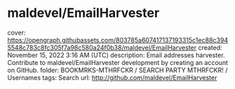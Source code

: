 # maldevel/EmailHarvester

cover: https://opengraph.githubassets.com/803785a607417137193315c1ec88c3945548c783c8fc305f7a98c580a24f0b38/maldevel/EmailHarvester
created: November 15, 2022 3:16 AM (UTC)
description: Email addresses harvester. Contribute to maldevel/EmailHarvester development by creating an account on GitHub.
folder: BOOKMRKS-MTHRFCKR / SEARCH PARTY MTHRFCKR! / Usernames
tags: Search
url: http://github.com/maldevel/EmailHarvester